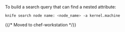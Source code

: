 To build a search query that can find a nested attribute:

```bash
knife search node name: <node_name> -a kernel.machine
```

{{/* Moved to chef-workstation */}}
